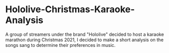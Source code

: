 # Hololive-Christmas-Karaoke-Analysis
A group of streamers under the brand "Hololive" decided to host a karaoke marathon during Christmas 2021, I decided to make a short analysis on the songs sang to determine their preferences in music.

